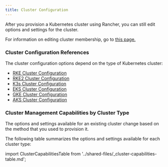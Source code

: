 ```yaml
---
title: Cluster Configuration
---
```


After you provision a Kubernetes cluster using Rancher, you can still edit options and settings for the cluster.

For information on editing cluster membership, go to [this page.](../how-to-guides/advanced-user-guides/manage-clusters/access-clusters/add-users-to-clusters.md)

### Cluster Configuration References

The cluster configuration options depend on the type of Kubernetes cluster:

- [RKE Cluster Configuration](../reference-guides/cluster-configuration/rancher-server-configuration/rke1-cluster-configuration.md)
- [RKE2 Cluster Configuration](../reference-guides/cluster-configuration/rancher-server-configuration/rke2-cluster-configuration.md)
- [K3s Cluster Configuration](../reference-guides/cluster-configuration/rancher-server-configuration/k3s-cluster-configuration.md)
- [EKS Cluster Configuration](../reference-guides/cluster-configuration/rancher-server-configuration/eks-cluster-configuration.md)
- [GKE Cluster Configuration](gke-cluster-configuration.md)
- [AKS Cluster Configuration](../reference-guides/cluster-configuration/rancher-server-configuration/aks-cluster-configuration.md)

### Cluster Management Capabilities by Cluster Type

The options and settings available for an existing cluster change based on the method that you used to provision it.

The following table summarizes the options and settings available for each cluster type:

import ClusterCapabilitiesTable from '../shared-files/_cluster-capabilities-table.md';

<ClusterCapabilitiesTable />

